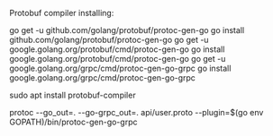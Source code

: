 

Protobuf compiler installing:

go get -u github.com/golang/protobuf/protoc-gen-go
go install github.com/golang/protobuf/protoc-gen-go
go get -u google.golang.org/protobuf/cmd/protoc-gen-go
go install google.golang.org/protobuf/cmd/protoc-gen-go
go get -u google.golang.org/grpc/cmd/protoc-gen-go-grpc
go install google.golang.org/grpc/cmd/protoc-gen-go-grpc

sudo apt install protobuf-compiler 

protoc --go_out=. --go-grpc_out=. api/user.proto  --plugin=$(go env GOPATH)/bin/protoc-gen-go-grpc